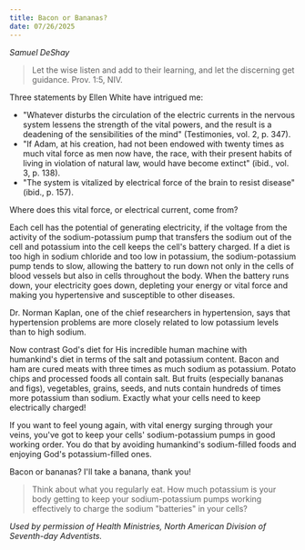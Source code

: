 ```yaml
---
title: Bacon or Bananas?
date: 07/26/2025
---
```


_Samuel DeShay_

> <p></p>
> Let the wise listen and add to their learning, and let the discerning get guidance. Prov. 1:5, NIV.

Three statements by Ellen White have intrigued me:

- "Whatever disturbs the circulation of the electric currents in the nervous system lessens the strength of the vital powers, and the result is a deadening of the sensibilities of the mind" (Testimonies, vol. 2, p. 347).
- "If Adam, at his creation, had not been endowed with twenty times as much vital force as men now have, the race, with their present habits of living in violation of natural law, would have become extinct" (ibid., vol. 3, p. 138).
- "The system is vitalized by electrical force of the brain to resist disease" (ibid., p. 157).

Where does this vital force, or electrical current, come from?

Each cell has the potential of generating electricity, if the voltage from the activity of the sodium-potassium pump that transfers the sodium out of the cell and potassium into the cell keeps the cell's battery charged. If a diet is too high in sodium chloride and too low in potassium, the sodium-potassium pump tends to slow, allowing the battery to run down not only in the cells of blood vessels but also in cells throughout the body. When the battery runs down, your electricity goes down, depleting your energy or vital force and making you hypertensive and susceptible to other diseases.

Dr. Norman Kaplan, one of the chief researchers in hypertension, says that hypertension problems are more closely related to low potassium levels than to high sodium.

Now contrast God's diet for His incredible human machine with humankind's diet in terms of the salt and potassium content. Bacon and ham are cured meats with three times as much sodium as potassium. Potato chips and processed foods all contain salt. But fruits (especially bananas and figs), vegetables, grains, seeds, and nuts contain hundreds of times more potassium than sodium. Exactly what your cells need to keep electrically charged!

If you want to feel young again, with vital energy surging through your veins, you've got to keep your cells' sodium-potassium pumps in good working order. You do that by avoiding humankind's sodium-filled foods and enjoying God's potassium-filled ones.

Bacon or bananas? I'll take a banana, thank you!

> <callout></callout>
> Think about what you regularly eat. How much potassium is your body getting to keep your sodium-potassium pumps working effectively to charge the sodium "batteries" in your cells?

_Used by permission of Health Ministries, North American Division of Seventh-day Adventists._